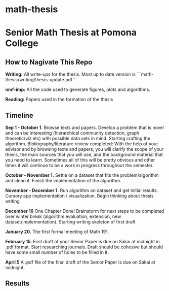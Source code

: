 # math-thesis
<h1> Senior Math Thesis at Pomona College </h1>
<h2> How to Nagivate This Repo  </h2> 
<b>Writing:</b> All write-ups for the thesis. Most up to date version is ```math-thesis/writing/thesis-update.pdf```.

<b>nmf-imp:</b> All the code used to generate figures, plots and algorithms.

<b>Reading:</b> Papers used in the formation of the thesis


<h2> Timeline </h2> 
<b>Sep 1 - October 1</b>. Browse texts and papers. Develop a problem that is novel and can be interesting (hierarchical community detection, graph theoretic/viz etc) with possible data sets in mind. Starting crafting the algorithm. Bibliography/literature review completed: With the help of your advisor and by browsing texts and papers, you will clarify the scope of your thesis, the main sources that you will use, and the background material that you need to learn. Sometimes all of this will be pretty obvious and other times it will continue to be a work in progress throughout the semester.

<b>October  - November 1.</b> Settle on a dataset that fits the problem/algorithm and clean it. Finish the implementation of the algorithm.

<b>November - December 1.</b> Run algorithm on dataset and get initial results. Cursory app implementation / visualization. Begin thinking about thesis writing 
	 	 	 							
<b>December 16</b> One Chapter Done! Brainstorm for next steps to be completed over winter break (algorithm evaluation, extension, new dataset/implementation). Starting writing skeleton of first draft 
					
<b>January 20.</b> The first formal meeting of Math 191. 
					
<b>February 15. </b>First draft of your Senior Paper is due on Sakai at midnight in .pdf format. Start researching journals. Draft should be cohesive but should have some small number of holes to be filled in it. 
							
<b>April 5</b> A .pdf file of the final draft of the Senior Paper is due on Sakai at midnight. 
				
<h2> Results </h2>
